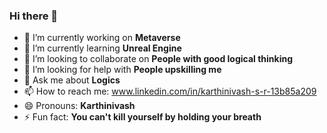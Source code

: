 ### Hi there 👋

- 🔭 I’m currently working on **Metaverse**
- 🌱 I’m currently learning **Unreal Engine**
- 👯 I’m looking to collaborate on **People with good logical thinking**
- 🤔 I’m looking for help with **People upskilling me**
- 💬 Ask me about **Logics**
- 📫 How to reach me: www.linkedin.com/in/karthinivash-s-r-13b85a209
- 😄 Pronouns: **Karthinivash**
- ⚡ Fun fact: **You can't kill yourself by holding your breath**

